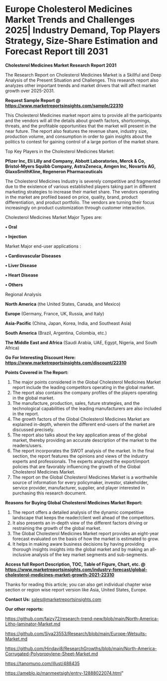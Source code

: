 # Europe Cholesterol Medicines Market Trends and Challenges 2025| Industry Demand, Top Players Strategy, Size-Share Estimation and Forecast Report till 2031

<strong>Cholesterol Medicines Market Research Report 2031</strong>

The Research Report on Cholesterol Medicines Market is a Skillful and Deep Analysis of the Present Situation and Challenges. This research report also analyzes other important trends and market drivers that will affect market growth over 2025-2031.

<strong>Request Sample Report @ <a href=https://www.marketreportsinsights.com/sample/22310>https://www.marketreportsinsights.com/sample/22310</a></strong>

This Cholesterol Medicines market report aims to provide all the participants and the vendors will all the details about growth factors, shortcomings, threats, and the profitable opportunities that the market will present in the near future. The report also features the revenue share, industry size, production volume, and consumption in order to gain insights about the politics to contest for gaining control of a large portion of the market share.

Top Key Players in the Cholesterol Medicines Market:

<strong>Pfizer Inc, Eli Lilly and Company, Abbott Laboratories, Merck & Co, Bristol-Myers Squibb Company, AstraZeneca, Amgen Inc, Novartis AG, GlaxoSmithKline, Regeneron Pharmaceuticals</strong>

The Cholesterol Medicines Industry is severely competitive and fragmented due to the existence of various established players taking part in different marketing strategies to increase their market share. The vendors operating in the market are profiled based on price, quality, brand, product differentiation, and product portfolio. The vendors are turning their focus increasingly on product customization through customer interaction.

Cholesterol Medicines Market Major Types are:

<strong>• Oral

• Injection</strong>

Market Major end-user applications :

<strong>• Cardiovascular Diseases

• Liver Disease

• Heart Disease

• Others</strong>

Regional Analysis

</u><strong><b>North America</b></strong> (the United States, Canada, and Mexico)

<strong><b>Europe </b></strong>(Germany, France, UK, Russia, and Italy)

<strong><b>Asia-Pacific</b></strong> (China, Japan, Korea, India, and Southeast Asia)

<strong><b>South America</b></strong> (Brazil, Argentina, Colombia, etc.)

<strong><b>The Middle East and Africa</b></strong> (Saudi Arabia, UAE, Egypt, Nigeria, and South Africa)

<strong>Go For Interesting Discount Here: <a href=https://www.marketreportsinsights.com/discount/22310>https://www.marketreportsinsights.com/discount/22310</a></strong>

<strong>Points Covered in The Report:</strong>
<ol>
  <li>The major points considered in the Global Cholesterol Medicines Market report include the leading competitors operating in the global market.</li>
  <li>The report also contains the company profiles of the players operating in the global market.</li>
  <li>The manufacture, production, sales, future strategies, and the technological capabilities of the leading manufacturers are also included in the report.</li>
  <li>The growth factors of the Global Cholesterol Medicines Market are explained in-depth, wherein the different end-users of the market are discussed precisely.</li>
  <li>The report also talks about the key application areas of the global market, thereby providing an accurate description of the market to the readers/users.</li>
  <li>The report incorporates the SWOT analysis of the market. In the final section, the report features the opinions and views of the industry experts and professionals. The experts analyzed the export/import policies that are favorably influencing the growth of the Global Cholesterol Medicines Market.</li>
  <li>The report on the Global Cholesterol Medicines Market is a worthwhile source of information for every policymaker, investor, stakeholder, service provider, manufacturer, supplier, and player interested in purchasing this research document.</li>
</ol>
<strong>Reasons for Buying Global Cholesterol Medicines Market Report:</strong>

<ol>
  <li>The report offers a detailed analysis of the dynamic competitive landscape that keeps the reader/client well ahead of the competitors.</li>
  <li>It also presents an in-depth view of the different factors driving or restraining the growth of the global market.</li>
  <li>The Global Cholesterol Medicines Market report provides an eight-year forecast evaluated on the basis of how the market is estimated to grow.</li>
  <li>It helps in making aware business decisions by having providing thorough insights insights into the global market and by making an all-inclusive analysis of the key market segments and sub-segments.</li>
</ol>
<strong>Access full Report Description, TOC, Table of Figure, Chart, etc. @ <a href=https://www.marketreportsinsights.com/industry-forecast/global-cholesterol-medicines-market-growth-2021-22310>https://www.marketreportsinsights.com/industry-forecast/global-cholesterol-medicines-market-growth-2021-22310</a></strong>


Thanks for reading this article; you can also get individual chapter wise section or region wise report version like Asia, United States, Europe.

<strong>Contact Us:</strong>
sales@marketreportsinsights.com

<strong>Our other reports:</strong>

<a href=https://github.com/faizy72/research-trend-new/blob/main/North-America-Litho-laminator-Market.md>https://github.com/faizy72/research-trend-new/blob/main/North-America-Litho-laminator-Market.md</a>

<a href=https://github.com/Siya23553/Research/blob/main/Europe-Wetsuits-Market.md>https://github.com/Siya23553/Research/blob/main/Europe-Wetsuits-Market.md</a>

<a href=https://github.com/Hindavi8/ResearchGrowths/blob/main/North-America-Corrugated-Polypropylene-Sheet-Market.md>https://github.com/Hindavi8/ResearchGrowths/blob/main/North-America-Corrugated-Polypropylene-Sheet-Market.md</a>

<a href=https://tanomuno.com/illust/488435>https://tanomuno.com/illust/488435</a>

<a href=https://ameblo.jp/manmeetsigh/entry-12888022074.html>https://ameblo.jp/manmeetsigh/entry-12888022074.html</a>"
